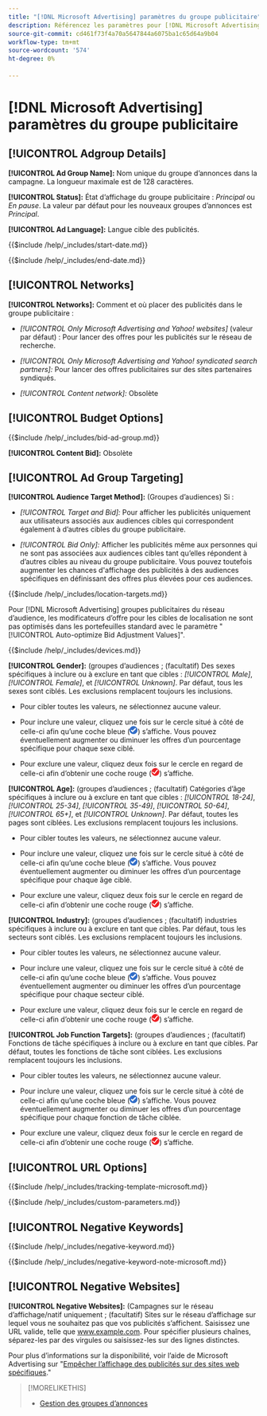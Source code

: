 ```yaml
---
title: "[!DNL Microsoft Advertising] paramètres du groupe publicitaire"
description: Référencez les paramètres pour [!DNL Microsoft Advertising] groupes publicitaires.
source-git-commit: cd461f73f4a70a5647844a6075ba1c65d64a9b04
workflow-type: tm+mt
source-wordcount: '574'
ht-degree: 0%

---
```


# [!DNL Microsoft Advertising] paramètres du groupe publicitaire

## [!UICONTROL Adgroup Details]

**[!UICONTROL Ad Group Name]:** Nom unique du groupe d’annonces dans la campagne. La longueur maximale est de 128 caractères.

**[!UICONTROL Status]:** État d’affichage du groupe publicitaire : *Principal* ou *En pause*. La valeur par défaut pour les nouveaux groupes d’annonces est *Principal*.

**[!UICONTROL Ad Language]:** Langue cible des publicités.<!-- Which campaign types? Not there for audience image-based ad groups. -->

<!-- **[!UICONTROL Start Date]:** -->

{{$include /help/_includes/start-date.md}}

<!-- **[!UICONTROL End Date]:** -->

{{$include /help/_includes/end-date.md}}

## [!UICONTROL Networks]

**[!UICONTROL Networks]:** Comment et où placer des publicités dans le groupe publicitaire :

* *[!UICONTROL Only Microsoft Advertising and Yahoo! websites]* (valeur par défaut) : Pour lancer des offres pour les publicités sur le réseau de recherche.

* *[!UICONTROL Only Microsoft Advertising and Yahoo! syndicated search partners]:* Pour lancer des offres publicitaires sur des sites partenaires syndiqués.

* *[!UICONTROL Content network]:* Obsolète

## [!UICONTROL Budget Options]

<!-- **[!UICONTROL Bid]:** -->

{{$include /help/_includes/bid-ad-group.md}}

**[!UICONTROL Content Bid]:** Obsolète

## [!UICONTROL Ad Group Targeting]

**[!UICONTROL Audience Target Method]:** (Groupes d’audiences) Si :

* *[!UICONTROL Target and Bid]:* Pour afficher les publicités uniquement aux utilisateurs associés aux audiences cibles qui correspondent également à d’autres cibles du groupe publicitaire.

* *[!UICONTROL Bid Only]:* Afficher les publicités même aux personnes qui ne sont pas associées aux audiences cibles tant qu’elles répondent à d’autres cibles au niveau du groupe publicitaire. Vous pouvez toutefois augmenter les chances d&#39;affichage des publicités à des audiences spécifiques en définissant des offres plus élevées pour ces audiences.

<!-- **[!UICONTROL Location Target]:** -->

{{$include /help/_includes/location-targets.md}}

Pour [!DNL Microsoft Advertising] groupes publicitaires du réseau d’audience, les modificateurs d’offre pour les cibles de localisation ne sont pas optimisés dans les portefeuilles standard avec le paramètre &quot;[!UICONTROL Auto-optimize Bid Adjustment Values]&quot;.

<!-- **[!UICONTROL Devices]:** -->

{{$include /help/_includes/devices.md}}

**[!UICONTROL Gender]:** (groupes d’audiences ; (facultatif) Des sexes spécifiques à inclure ou à exclure en tant que cibles : *[!UICONTROL Male]*, *[!UICONTROL Female]*, et *[!UICONTROL Unknown]*. Par défaut, tous les sexes sont ciblés. Les exclusions remplacent toujours les inclusions.

* Pour cibler toutes les valeurs, ne sélectionnez aucune valeur.

* Pour inclure une valeur, cliquez une fois sur le cercle situé à côté de celle-ci afin qu’une coche bleue (![Inclure](/help/search-social-commerce/assets/include.png "Inclure")) s’affiche. Vous pouvez éventuellement augmenter ou diminuer les offres d’un pourcentage spécifique pour chaque sexe ciblé.

* Pour exclure une valeur, cliquez deux fois sur le cercle en regard de celle-ci afin d’obtenir une coche rouge (![Exclure](/help/search-social-commerce/assets/exclude.png "Exclure")) s’affiche.

**[!UICONTROL Age]:** (groupes d’audiences ; (facultatif) Catégories d’âge spécifiques à inclure ou à exclure en tant que cibles : *[!UICONTROL 18-24]*, *[!UICONTROL 25-34]*, *[!UICONTROL 35-49]*, *[!UICONTROL 50-64]*, *[!UICONTROL 65+]*, et *[!UICONTROL Unknown]*. Par défaut, toutes les pages sont ciblées. Les exclusions remplacent toujours les inclusions.

* Pour cibler toutes les valeurs, ne sélectionnez aucune valeur.

* Pour inclure une valeur, cliquez une fois sur le cercle situé à côté de celle-ci afin qu’une coche bleue (![Inclure](/help/search-social-commerce/assets/include.png "Inclure")) s’affiche. Vous pouvez éventuellement augmenter ou diminuer les offres d’un pourcentage spécifique pour chaque âge ciblé.

* Pour exclure une valeur, cliquez deux fois sur le cercle en regard de celle-ci afin d’obtenir une coche rouge (![Exclure](/help/search-social-commerce/assets/exclude.png "Exclure")) s’affiche.

**[!UICONTROL Industry]:** (groupes d’audiences ; (facultatif) industries spécifiques à inclure ou à exclure en tant que cibles. Par défaut, tous les secteurs sont ciblés. Les exclusions remplacent toujours les inclusions.

* Pour cibler toutes les valeurs, ne sélectionnez aucune valeur.

* Pour inclure une valeur, cliquez une fois sur le cercle situé à côté de celle-ci afin qu’une coche bleue (![Inclure](/help/search-social-commerce/assets/include.png "Inclure")) s’affiche. Vous pouvez éventuellement augmenter ou diminuer les offres d’un pourcentage spécifique pour chaque secteur ciblé.

* Pour exclure une valeur, cliquez deux fois sur le cercle en regard de celle-ci afin d’obtenir une coche rouge (![Exclure](/help/search-social-commerce/assets/exclude.png "Exclure")) s’affiche.

**[!UICONTROL Job Function Targets]:** (groupes d’audiences ; (facultatif) Fonctions de tâche spécifiques à inclure ou à exclure en tant que cibles. Par défaut, toutes les fonctions de tâche sont ciblées. Les exclusions remplacent toujours les inclusions.

* Pour cibler toutes les valeurs, ne sélectionnez aucune valeur.

* Pour inclure une valeur, cliquez une fois sur le cercle situé à côté de celle-ci afin qu’une coche bleue (![Inclure](/help/search-social-commerce/assets/include.png "Inclure")) s’affiche. Vous pouvez éventuellement augmenter ou diminuer les offres d’un pourcentage spécifique pour chaque fonction de tâche ciblée.

* Pour exclure une valeur, cliquez deux fois sur le cercle en regard de celle-ci afin d’obtenir une coche rouge (![Exclure](/help/search-social-commerce/assets/exclude.png "Exclure")) s’affiche.

## [!UICONTROL URL Options]

<!-- **[!UICONTROL Tracking Template]:** -->

{{$include /help/_includes/tracking-template-microsoft.md}}

<!-- **[!UICONTROL Custom Parameters]:** -->

{{$include /help/_includes/custom-parameters.md}}

## [!UICONTROL Negative Keywords]

<!-- **[!UICONTROL Negative Keywords]:** -->

{{$include /help/_includes/negative-keyword.md}}

<!-- Note for **[!UICONTROL Negative Keywords]:** -->

{{$include /help/_includes/negative-keyword-note-microsoft.md}}

## [!UICONTROL Negative Websites]

**[!UICONTROL Negative Websites]:** (Campagnes sur le réseau d’affichage/natif uniquement ; (facultatif) Sites sur le réseau d’affichage sur lequel vous ne souhaitez pas que vos publicités s’affichent. Saisissez une URL valide, telle que www.example.com. Pour spécifier plusieurs chaînes, séparez-les par des virgules ou saisissez-les sur des lignes distinctes.

Pour plus d’informations sur la disponibilité, voir l’aide de Microsoft Advertising sur &quot;[Empêcher l’affichage des publicités sur des sites web spécifiques](https://help.ads.microsoft.com/#apex/bae/en/14061/0).&quot;

>[!MORELIKETHIS]
>
>* [Gestion des groupes d’annonces](/help/search-social-commerce/campaign-management/campaigns/ad-group-manage.md)

